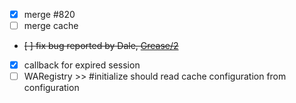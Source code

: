 - [x] merge #820
- [ ] merge cache
- ~~[ ] fix bug reported by Dale, [Grease/2](https://github.com/SeasideSt/Grease/issues/2)~~
- [x] callback for expired session
- [ ] WARegistry >> #initialize should read cache configuration from configuration